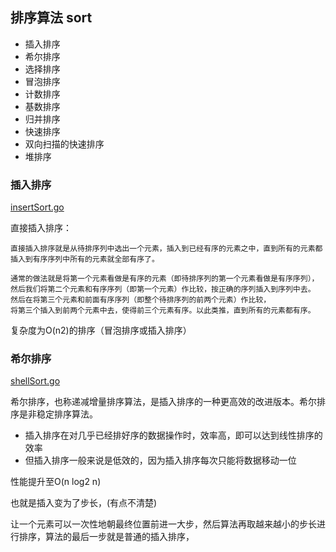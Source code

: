 

## 排序算法 sort

* 插入排序
* 希尔排序
* 选择排序
* 冒泡排序
* 计数排序
* 基数排序
* 归并排序
* 快速排序
* 双向扫描的快速排序
* 堆排序

### 插入排序

[insertSort.go](insertSort.go)

直接插入排序：

    直接插入排序就是从待排序列中选出一个元素，插入到已经有序的元素之中，直到所有的元素都插入到有序序列中所有的元素就全部有序了。

    通常的做法就是将第一个元素看做是有序的元素（即待排序列的第一个元素看做是有序序列），
    然后我们将第二个元素和有序序列（即第一个元素）作比较，按正确的序列插入到序列中去。
    然后在将第三个元素和前面有序序列（即整个待排序列的前两个元素）作比较，
    将第三个插入到前两个元素中去，使得前三个元素有序。以此类推，直到所有的元素都有序。


复杂度为O(n2)的排序（冒泡排序或插入排序）

### 希尔排序

[shellSort.go](shellSort.go)


希尔排序，也称递减增量排序算法，是插入排序的一种更高效的改进版本。希尔排序是非稳定排序算法。

* 插入排序在对几乎已经排好序的数据操作时，效率高，即可以达到线性排序的效率
* 但插入排序一般来说是低效的，因为插入排序每次只能将数据移动一位

性能提升至O(n log2 n)

也就是插入变为了步长，(有点不清楚)

让一个元素可以一次性地朝最终位置前进一大步，然后算法再取越来越小的步长进行排序，算法的最后一步就是普通的插入排序，